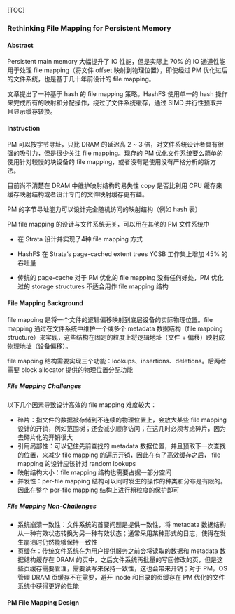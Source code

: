 [TOC]

### Rethinking File Mapping for Persistent Memory

#### Abstract

Persistent main memory 大幅提升了 IO 性能，但是实际上 70% 的 IO 通道性能用于处理 file mapping（将文件 offset 映射到物理位置），即使经过 PM 优化过后的文件系统，也是基于几十年前设计的 file mapping。

文章提出了一种基于 hash 的 file mapping 策略。HashFS 使用单一的 hash 操作来完成所有的映射和分配操作，绕过了文件系统缓存，通过 SIMD 并行性预取并且显示缓存转换。

#### Instruction

PM 可以按字节寻址，只比 DRAM 的延迟高 2 ~ 3 倍，对文件系统设计者具有很强的吸引力，但是很少关注 file mapping。现存的 PM 优化文件系统要么简单的使用针对较慢的块设备的 file mapping，或者没有是使用没有严格分析的新方法。

目前尚不清楚在 DRAM 中维护映射结构的易失性 copy 是否比利用 CPU 缓存来缓存映射结构或者设计专门的文件映射缓存更有益。

PM 的字节寻址能力可以设计完全随机访问的映射结构（例如 hash 表）

PM file mapping 的设计与文件系统无关，可以用在其他的 PM 文件系统中

- 在 Strata 设计并实现了4种 file mapping 方式

- HashFS 在 Strata‘s page-cached extent trees YCSB 工作集上增加 45% 的吞吐量

- 传统的 page-cache 对于 PM 优化的 file mapping 没有任何好处，PM 优化过的 storage structures 不适合用作 file mapping 结构

#### File Mapping Background

file mapping 是将一个文件的逻辑偏移映射到底层设备的实际物理位置。file mapping 通过在文件系统中维护一个或多个 metadata 数据结构（file mapping structure）来实现，这些结构在固定的粒度上将逻辑地址（文件 + 偏移）映射成物理地址（设备偏移）。

file mapping 结构需要实现三个功能：lookups、insertions、deletions。后两者需要 block allocator 提供的物理位置分配功能

##### File Mapping Challenges

以下几个因素导致设计高效的 file mapping 难度较大：

- 碎片：指文件的数据被存储到不连续的物理位置上，会放大某些 file mapping 设计的开销，例如范围树；还会减少顺序访问；在这几时必须考虑碎片，因为去碎片化的开销很大
- 引用局部性：可以记住先前查找的 metadata 数据位置，并且预取下一次查找的位置，来减少 file mapping 的遍历开销，因此在有了高效缓存之后， file mapping 的设计应该针对 random lookups
- 映射结构大小：file mapping 结构也需要占据一部分空间
- 并发性：per-file mapping 结构可以同时发生的操作的种类和分布是有限的。因此在整个 per-file mapping 结构上进行粗粒度的保护即可

##### File Mapping Non-Challenges

- 系统崩溃一致性：文件系统的首要问题是提供一致性，将 metadata 数据结构从一种有效状态转换为另一种有效状态；通常采用某种形式的日志，使得在发生崩溃时仍然能够保持一致性
- 页缓存：传统文件系统在为用户提供服务之前会将读取的数据和 metadata 数据结构缓存在 DRAM 的页中，之后文件系统再批量的写回修改的页，但是这些页缓存需要管理，需要读写来保持一致性，这也会带来开销；对于 PM，OS 管理 DRAM 页缓存不在需要，避开 inode 和目录的页缓存在 PM 优化的文件系统中获得更好的性能

#### PM File Mapping Design

